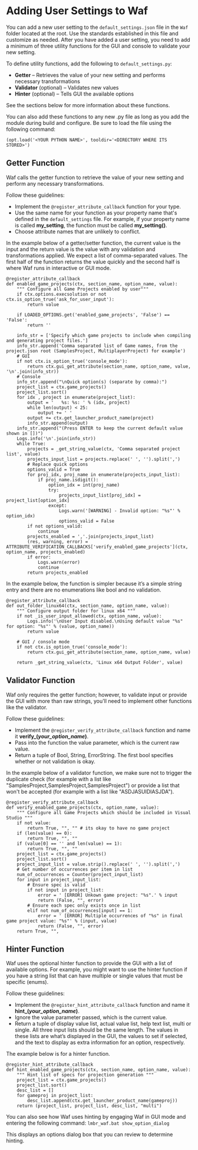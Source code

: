 # Adding User Settings to Waf<a name="waf-user-settings"></a>

You can add a new user setting to the `default_settings.json` file in the `Waf` folder located at the root\. Use the standards established in this file and customize as needed\. After you have added a user setting, you need to add a minimum of three utility functions for the GUI and console to validate your new setting\. 

To define utility functions, add the following to `default_settings.py`:
+ **Getter** – Retrieves the value of your new setting and performs necessary transformations
+ **Validator** \(optional\) – Validates new values
+ **Hinter** \(optional\) – Tells GUI the available options

See the sections below for more information about these functions\.

You can also add these functions to any new \.py file as long as you add the module during build and configure\. Be sure to load the file using the following command:

```
(opt.load('<YOUR PYTHON NAME>', tooldir='<DIRECTORY WHERE ITS STORED>')
```

## Getter Function<a name="waf-user-settings-getter"></a>

Waf calls the getter function to retrieve the value of your new setting and perform any necessary transformations\.

Follow these guidelines:
+ Implement the `@register_attribute_callback` function for your type\.
+ Use the same name for your function as your property name that's defined in the `default_settings` file\. For example, if your property name is called **my\_setting**, the function must be called **my\_setting\(\)**\.
+ Choose attribute names that are unlikely to conflict\.

In the example below of a getter/setter function, the current value is the input and the return value is the value with any validation and transformations applied\. We expect a list of comma\-separated values\. The first half of the function returns the value quickly and the second half is where Waf runs in interactive or GUI mode\.

```
@register_attribute_callback
def enabled_game_projects(ctx, section_name, option_name, value):
    """ Configure all Game Projects enabled by user"""
    if ctx.options.execsolution or not ctx.is_option_true('ask_for_user_input'):
        return value
 
    if LOADED_OPTIONS.get('enabled_game_projects', 'False') == 'False':
        return ''
 
    info_str = ['Specify which game projects to include when compiling and generating project files.']
    info_str.append('Comma separated list of Game names, from the project.json root (SamplesProject, MultiplayerProject) for example')
    # GUI
    if not ctx.is_option_true('console_mode'):
        return ctx.gui_get_attribute(section_name, option_name, value, '\n'.join(info_str))
    # Console
    info_str.append("\nQuick option(s) (separate by comma):")
    project_list = ctx.game_projects()
    project_list.sort()
    for idx , project in enumerate(project_list):
        output = '   %s: %s: ' % (idx, project)
        while len(output) < 25:
            output += ' '
        output += ctx.get_launcher_product_name(project)
        info_str.append(output)
    info_str.append("(Press ENTER to keep the current default value shown in [])")
    Logs.info('\n'.join(info_str))
    while True:
        projects = _get_string_value(ctx, 'Comma separated project list', value)
        projects_input_list = projects.replace(' ', '').split(',')
        # Replace quick options
        options_valid = True
        for proj_idx, proj_name in enumerate(projects_input_list):
            if proj_name.isdigit():
                option_idx = int(proj_name)
                try:
                    projects_input_list[proj_idx] = project_list[option_idx]
                except:
                    Logs.warn('[WARNING] - Invalid option: "%s"' % option_idx)
                    options_valid = False
        if not options_valid:
            continue
        projects_enabled = ','.join(projects_input_list)
        (res, warning, error) = ATTRIBUTE_VERIFICATION_CALLBACKS['verify_enabled_game_projects'](ctx, option_name, projects_enabled)
        if error:
            Logs.warn(error)
            continue
        return projects_enabled
```

In the example below, the function is simpler because it’s a simple string entry and there are no enumerations like bool and no validation\.

```
@register_attribute_callback   
def out_folder_linux64(ctx, section_name, option_name, value):
    """ Configure output folder for linux x64 """
    if not _is_user_input_allowed(ctx, option_name, value):
        Logs.info('\nUser Input disabled.\nUsing default value "%s" for option: "%s"' % (value, option_name))
        return value
         
    # GUI / console mode
    if not ctx.is_option_true('console_mode'):
        return ctx.gui_get_attribute(section_name, option_name, value)
         
    return _get_string_value(ctx, 'Linux x64 Output Folder', value)
```

## Validator Function<a name="waf-user-settings-validator"></a>

Waf only requires the getter function; however, to validate input or provide the GUI with more than raw strings, you'll need to implement other functions like the validator\.

Follow these guidelines:
+ Implement the `@register_verify_attribute_callback` function and name it **verify\_\(*your\_option\_name*\)**\.
+ Pass into the function the value parameter, which is the current raw value\.
+ Return a tuple of Bool, String, ErrorString\. The first bool specifies whether or not validation is okay\.

In the example below of a validator function, we make sure not to trigger the duplicate check \(for example with a list like "SamplesProject,SamplesProject,SamplesProject"\) or provide a list that won't be accepted \(for example with a list like "ASDJASUIDIASJDA"\)\.

```
@register_verify_attribute_callback
def verify_enabled_game_projects(ctx, option_name, value):
    """ Configure all Game Projects which should be included in Visual Studio """
    if not value:
        return True, "", "" # its okay to have no game project
    if (len(value) == 0):
        return True, "", ""
    if (value[0] == '' and len(value) == 1):
        return True, "", ""
    project_list = ctx.game_projects()
    project_list.sort()
    project_input_list = value.strip().replace(' ', '').split(',')
    # Get number of occurrences per item in list
    num_of_occurrences = Counter(project_input_list)
    for input in project_input_list:
        # Ensure spec is valid
        if not input in project_list:
            error = ' [ERROR] Unkown game project: "%s".' % input
            return (False, "", error)
        # Ensure each spec only exists once in list
        elif not num_of_occurrences[input] == 1:
            error = ' [ERROR] Multiple occurrences of "%s" in final game project value: "%s"' % (input, value)
            return (False, "", error)
    return True, "",
```

## Hinter Function<a name="waf-user-settings-hinter"></a>

Waf uses the optional hinter function to provide the GUI with a list of available options\. For example, you might want to use the hinter function if you have a string list that can have multiple or single values that must be specific \(enums\)\.

Follow these guidelines:
+ Implement the `@register_hint_attribute_callback` function and name it **hint\_\(*your\_option\_name*\)**\.
+ Ignore the value parameter passed, which is the current value\.
+ Return a tuple of display value list, actual value list, help text list, multi or single\. All three input lists should be the same length\. The values in these lists are what’s displayed in the GUI, the values to set if selected, and the text to display as extra information for an option, respectively\.

The example below is for a hinter function\.

```
@register_hint_attribute_callback
def hint_enabled_game_projects(ctx, section_name, option_name, value):
    """ Hint list of specs for projection generation """
    project_list = ctx.game_projects()
    project_list.sort()
    desc_list = []
    for gameproj in project_list:
        desc_list.append(ctx.get_launcher_product_name(gameproj))
    return (project_list, project_list, desc_list, "multi")
```

You can also see how Waf uses hinting by engaging Waf in GUI mode and entering the following command: `lmbr_waf.bat show_option_dialog` 

This displays an options dialog box that you can review to determine hinting\.